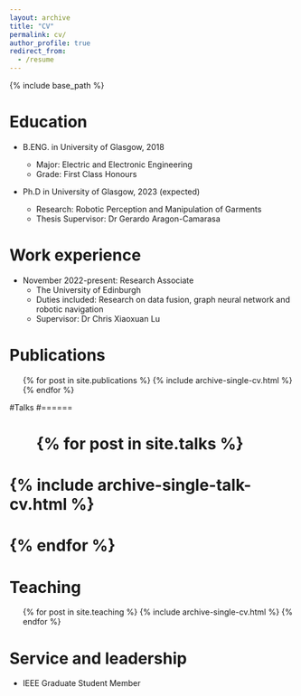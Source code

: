 ```yaml
---
layout: archive
title: "CV"
permalink: cv/
author_profile: true
redirect_from:
  - /resume
---
```


{% include base_path %}

Education
======
* B.ENG. in University of Glasgow, 2018
  * Major: Electric and Electronic Engineering
  * Grade: First Class Honours

* Ph.D in University of Glasgow, 2023 (expected)
  * Research: Robotic Perception and Manipulation of Garments
  * Thesis Supervisor: Dr Gerardo Aragon-Camarasa

Work experience
======
* November 2022-present: Research Associate
  * The University of Edinburgh
  * Duties included: Research on data fusion, graph neural network and robotic navigation
  * Supervisor: Dr Chris Xiaoxuan Lu
  

Publications
======
  <ul>{% for post in site.publications %}
    {% include archive-single-cv.html %}
  {% endfor %}</ul>
  
#Talks
#======
#  <ul>{% for post in site.talks %}
#    {% include archive-single-talk-cv.html %}
#  {% endfor %}</ul>
  
Teaching
======
  <ul>{% for post in site.teaching %}
    {% include archive-single-cv.html %}
  {% endfor %}</ul>
  
Service and leadership
======
* IEEE Graduate Student Member
